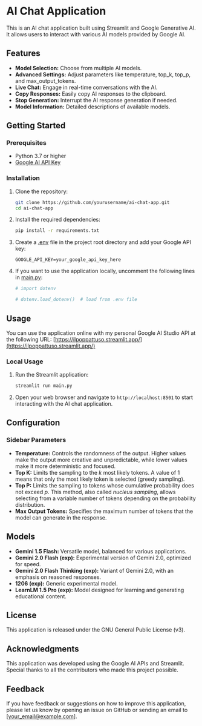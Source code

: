 # AI Chat Application

This is an AI chat application built using Streamlit and Google Generative AI. It allows users to interact with various AI models provided by Google AI.

## Features

- **Model Selection:** Choose from multiple AI models.
- **Advanced Settings:** Adjust parameters like temperature, top_k, top_p, and max_output_tokens.
- **Live Chat:** Engage in real-time conversations with the AI.
- **Copy Responses:** Easily copy AI responses to the clipboard.
- **Stop Generation:** Interrupt the AI response generation if needed.
- **Model Information:** Detailed descriptions of available models.

## Getting Started

### Prerequisites

- Python 3.7 or higher
- [Google AI API Key](https://ai.google.com/studio)

### Installation

1. Clone the repository:
    ```sh
    git clone https://github.com/yourusername/ai-chat-app.git
    cd ai-chat-app
    ```

2. Install the required dependencies:
    ```sh
    pip install -r requirements.txt
    ```

3. Create a [.env](http://_vscodecontentref_/0) file in the project root directory and add your Google API key:
    ```env
    GOOGLE_API_KEY=your_google_api_key_here
    ```

4. If you want to use the application locally, uncomment the following lines in [main.py](http://_vscodecontentref_/1):
    ```python
    # import dotenv
    ```
    ```python
    # dotenv.load_dotenv()  # load from .env file
    ```

## Usage

You can use the application online with my personal Google AI Studio API at the following URL:
[https://ilpoppattuso.streamlit.app/](https://ilpoppattuso.streamlit.app/)

### Local Usage

1. Run the Streamlit application:
    ```sh
    streamlit run main.py
    ```

2. Open your web browser and navigate to `http://localhost:8501` to start interacting with the AI chat application.

## Configuration

### Sidebar Parameters

- **Temperature:** Controls the randomness of the output. Higher values make the output more creative and unpredictable, while lower values make it more deterministic and focused.
- **Top K:** Limits the sampling to the *k* most likely tokens. A value of 1 means that only the most likely token is selected (greedy sampling).
- **Top P:** Limits the sampling to tokens whose cumulative probability does not exceed *p*. This method, also called *nucleus sampling*, allows selecting from a variable number of tokens depending on the probability distribution.
- **Max Output Tokens:** Specifies the maximum number of tokens that the model can generate in the response.

## Models

- **Gemini 1.5 Flash:** Versatile model, balanced for various applications.
- **Gemini 2.0 Flash (exp):** Experimental version of Gemini 2.0, optimized for speed.
- **Gemini 2.0 Flash Thinking (exp):** Variant of Gemini 2.0, with an emphasis on reasoned responses.
- **1206 (exp):** Generic experimental model.
- **LearnLM 1.5 Pro (exp):** Model designed for learning and generating educational content.

## License

This application is released under the GNU General Public License (v3).

## Acknowledgments

This application was developed using the Google AI APIs and Streamlit. Special thanks to all the contributors who made this project possible.

## Feedback

If you have feedback or suggestions on how to improve this application, please let us know by opening an issue on GitHub or sending an email to [your_email@example.com].